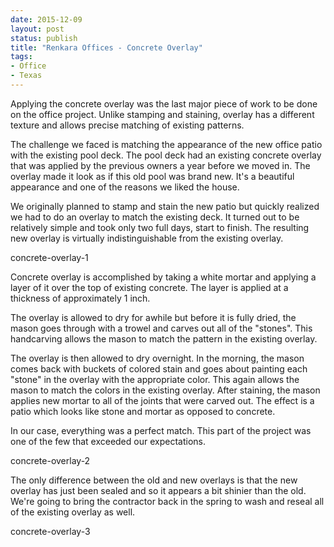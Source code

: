 ```yaml
---
date: 2015-12-09
layout: post
status: publish
title: "Renkara Offices - Concrete Overlay"
tags:
- Office
- Texas
---
```


Applying the concrete overlay was the last major piece of work to be done on the office project. Unlike stamping and staining, overlay has a different texture and allows precise matching of existing patterns.

The challenge we faced is matching the appearance of the new office patio with the existing pool deck. The pool deck had an existing concrete overlay that was applied by the previous owners a year before we moved in. The overlay made it look as if this old pool was brand new. It's a beautiful appearance and one of the reasons we liked the house.

We originally planned to stamp and stain the new patio but quickly realized we had to do an overlay to match the existing deck. It turned out to be relatively simple and took only two full days, start to finish. The resulting new overlay is virtually indistinguishable from the existing overlay.

concrete-overlay-1

Concrete overlay is accomplished by taking a white mortar and applying a layer of it over the top of existing concrete. The layer is applied at a thickness of approximately 1 inch.

The overlay is allowed to dry for awhile but before it is fully dried, the mason goes through with a trowel and carves out all of the "stones". This handcarving allows the mason to match the pattern in the existing overlay.

The overlay is then allowed to dry overnight. In the morning, the mason comes back with buckets of colored stain and goes about painting each "stone" in the overlay with the appropriate color. This again allows the mason to match the colors in the existing overlay. After staining, the mason applies new mortar to all of the joints that were carved out. The effect is a patio which looks like stone and mortar as opposed to concrete.

In our case, everything was a perfect match. This part of the project was one of the few that exceeded our expectations.

concrete-overlay-2

The only difference between the old and new overlays is that the new overlay has just been sealed and so it appears a bit shinier than the old. We're going to bring the contractor back in the spring to wash and reseal all of the existing overlay as well.

concrete-overlay-3
